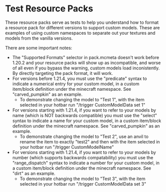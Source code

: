 # Test Resource Packs

These resource packs serve as tests to help you understand how to format a resource pack for different versions to support custom models.  These are examples of using custom namespaces to separate out your textures and models from the vanilla versions.

There are some important notes:

- The "Supported Formats" selector in pack.mcmeta doesn't work before 1.20.2 and your resource packs will show up as incompatible, and worse of all even if you bypass the warning, custom models load inconistently.  By directly targeting the pack format, it will work.
- For versions before 1.21.4, you must use the "predicate" syntax to indicate a numerical entry for your custom model, in a custom item/block definition under the minecraft namespace.  See "carved_pumpkin" as an example.
    - To demonstrate changing the model to "Test 1", with the item selected in your hotbar run "/trigger CustomModelData set 1"
- For versions starting with 1.21.4, if you want to refer to your models by name (which is NOT backwards compatible) you must use the "select" syntax to indicate a name for your custom model, in a custom item/block definition under the minecraft namespace.  See "carved_pumpkin" as an example.
    - To demonstrate changing the model to "Test 2", use an anvil to rename the item to exactly "test2" and then with the item selected in your hotbar run "/trigger CustomModelName"
- For versions starting with 1.21.4, if you want to refer to your models by number (which supports backwards compatability) you must use the "range_dispatch" syntax to indicate a number for your custom model, in a custom item/block definition under the minecraft namespace.  See "dirt" as an example.
    - To demonstrate changing the model to "Test 3", with the item selected in your hotbar run "/trigger CustomModelData set 3"
